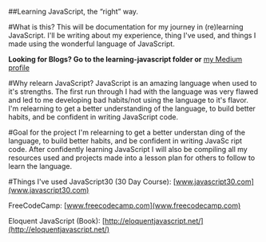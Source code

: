 ##Learning JavaScript, the “right” way.

#What is this?
This will be documentation for my journey in (re)learning JavaScript. I'll be writing about my experience, thing I've used, and things I made using the wonderful language of JavaScript.

**Looking for Blogs? Go to the learning-javascript folder or** [my Medium profile](www.medium.com/ianmurawski)

#Why relearn JavaScript?
JavaScript is an amazing language when used to it's strengths. The first run through I had with the language was very flawed and led to me developing bad habits/not using the language to it's flavor. I'm relearning to get a better understanding of the language, to build better habits, and be confident in writing JavaScript code.

#Goal for the project
I'm relearning to get a better understan
ding of the language, to build better habits, and be confident in writing JavaSc
ript code. After confidently learning JavaScript I will also be compiling all my resources used and projects made into a lesson plan for others to follow to learn the language.

#Things I've used
JavaScript30 (30 Day Course): [www.javascript30.com](www.javascript30.com)

FreeCodeCamp: [www.freecodecamp.com](www.freecodecamp.com)

Eloquent JavaScript (Book): [http://eloquentjavascript.net/](http://eloquentjavascript.net/)

